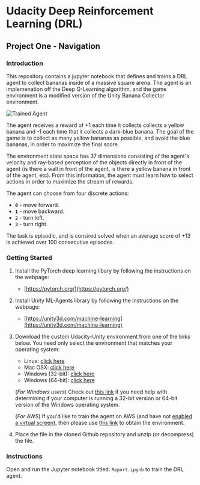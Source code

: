 [//]: # (Image References)

[image1]: https://user-images.githubusercontent.com/10624937/42135619-d90f2f28-7d12-11e8-8823-82b970a54d7e.gif "Trained Agent"

# Udacity Deep Reinforcement Learning (DRL)
##  Project One - Navigation

### Introduction

This repository contains a jupyter notebook that defines and trains a DRL agent to collect bananas inside of a massive square arena. The agent is an implemenation off the Deep Q-Learning algorithm, and the game environment is a modified version of the Unity Banana Collector environment.

![Trained Agent][image1]

The agent receives a reward of +1 each time it collects collects a yellow banana and -1 each time that it collects a dark-blue banana.  The goal of the game is to collect as many yellow bananas as possible, and avoid the blue bananas, in order to maximize the final score.

The environment state space has 37 dimensions consisting of the agent's velocity and ray-based perception of the objects directly in front of the agent (is there a wall in front of the agent, is there a yellow banana in front of the agent, etc). From this information, the agent must learn how to select actions in order to maximize the stream of rewards. 

The agent can choose from four discrete actions:
- **`0`** - move forward.
- **`1`** - move backward.
- **`2`** - turn left.
- **`3`** - turn right.

The task is episodic, and is consired solved when an average score of +13 is achieved over 100 consecutive episodes.

### Getting Started

1. Install the PyTorch deep learning libary by following the instructions on the webpage:
    - [https://pytorch.org/](https://pytorch.org/)

2. Install Unity ML-Agents library by following the instructions on the webpage:
    - [https://unity3d.com/machine-learning](https://unity3d.com/machine-learning)

3. Download the custom Udacity-Unity environment from one of the links below.  You need only select the environment that matches your operating system:
    - Linux: [click here](https://s3-us-west-1.amazonaws.com/udacity-drlnd/P1/Banana/Banana_Linux.zip)
    - Mac OSX: [click here](https://s3-us-west-1.amazonaws.com/udacity-drlnd/P1/Banana/Banana.app.zip)
    - Windows (32-bit): [click here](https://s3-us-west-1.amazonaws.com/udacity-drlnd/P1/Banana/Banana_Windows_x86.zip)
    - Windows (64-bit): [click here](https://s3-us-west-1.amazonaws.com/udacity-drlnd/P1/Banana/Banana_Windows_x86_64.zip)
    
    (_For Windows users_) Check out [this link](https://support.microsoft.com/en-us/help/827218/how-to-determine-whether-a-computer-is-running-a-32-bit-version-or-64) if you need help with determining if your computer is running a 32-bit version or 64-bit version of the Windows operating system.

    (_For AWS_) If you'd like to train the agent on AWS (and have not [enabled a virtual screen](https://github.com/Unity-Technologies/ml-agents/blob/master/docs/Training-on-Amazon-Web-Service.md)), then please use [this link](https://s3-us-west-1.amazonaws.com/udacity-drlnd/P1/Banana/Banana_Linux_NoVis.zip) to obtain the environment.

4. Place the file in the cloned Github repository and unzip (or decompress) the file. 

### Instructions

Open and run the Jupyter notebook titled: `Report.ipynb` to train the DRL agent. 

